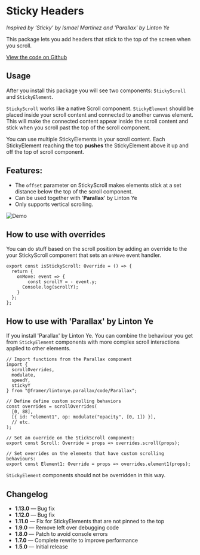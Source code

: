 # Sticky Headers

_Inspired by 'Sticky' by Ismael Martínez and 'Parallax' by Linton Ye_

This package lets you add headers that stick to the top of the screen when you scroll.

[View the code on Github](https://github.com/perrysmotors/sticky-headers.framerfx)

## Usage

After you install this package you will see two components: `StickyScroll` and `StickyElement`.

`StickyScroll` works like a native Scroll component.
`StickyElement` should be placed inside your scroll content and connected to another canvas element. This will make the connected content appear inside the scroll content and stick when you scroll past the top of the scroll component.

You can use multiple StickyElements in your scroll content. Each StickyElement reaching the top **pushes** the StickyElement above it up and off the top of scroll component.

## Features:

- The `offset` parameter on StickyScroll makes elements stick at a set distance below the top of the scroll component.
- Can be used together with '**Parallax**' by Linton Ye
- Only supports vertical scrolling.

![Demo](https://dl.dropboxusercontent.com/s/qan1a1zm6citbju/stickyscroll.gif)

## How to use with overrides

You can do stuff based on the scroll position by adding an override to the your StickyScroll component that sets an `onMove` event handler.

```
export const isStickyScroll: Override = () => {
  return {
    onMove: event => {
	    const scrollY = - event.y;
      Console.log(scrollY);
    }
  };
};
```

## How to use with 'Parallax' by Linton Ye

If you install 'Parallax' by Linton Ye. You can combine the behaviour you get from `StickyElement` components with more complex scroll interactions applied to other elements.

```
// Import functions from the Parallax component
import {
  scrollOverrides,
  modulate,
  speedY,
  stickyY
} from "@framer/lintonye.parallax/code/Parallax";

// Define define custom scrolling behaviors
const overrides = scrollOverrides(
  [0, 88],
  [{ id: "element1", op: modulate("opacity", [0, 1]) }],
  // etc.
);

// Set an override on the StickScroll component:
export const Scroll: Override = props => overrides.scroll(props);

// Set overrides on the elements that have custom scrolling behaviours:
export const Element1: Override = props => overrides.element1(props);
```

`StickyElement` components should not be overridden in this way.

## Changelog

- **1.13.0** — Bug fix
- **1.12.0** — Bug fix
- **1.11.0** — Fix for StickyElements that are not pinned to the top
- **1.9.0** — Remove left over debugging code
- **1.8.0** — Patch to avoid console errors
- **1.7.0** — Complete rewrite to improve performance
- **1.5.0** — Initial release
